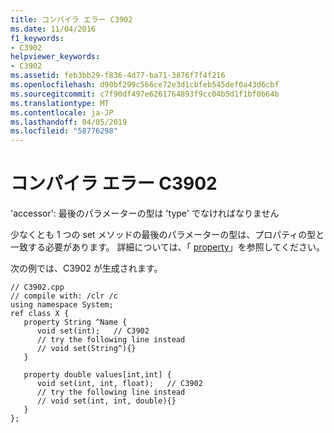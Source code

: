```yaml
---
title: コンパイラ エラー C3902
ms.date: 11/04/2016
f1_keywords:
- C3902
helpviewer_keywords:
- C3902
ms.assetid: feb3bb29-f836-4d77-ba71-3876f7f4f216
ms.openlocfilehash: d90bf299c566ce72e3d1cbfeb545def0a43d6cbf
ms.sourcegitcommit: c7f90df497e6261764893f9cc04b5d1f1bf0b64b
ms.translationtype: MT
ms.contentlocale: ja-JP
ms.lasthandoff: 04/05/2019
ms.locfileid: "58776298"
---
```

# <a name="compiler-error-c3902"></a>コンパイラ エラー C3902

'accessor': 最後のパラメーターの型は 'type' でなければなりません

少なくとも 1 つの set メソッドの最後のパラメーターの型は、プロパティの型と一致する必要があります。 詳細については、「 [property](../../extensions/property-cpp-component-extensions.md)」を参照してください。

次の例では、C3902 が生成されます。

```
// C3902.cpp
// compile with: /clr /c
using namespace System;
ref class X {
   property String ^Name {
      void set(int);   // C3902
      // try the following line instead
      // void set(String^){}
   }

   property double values[int,int] {
      void set(int, int, float);   // C3902
      // try the following line instead
      // void set(int, int, double){}
   }
};
```